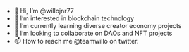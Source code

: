 - 👋 Hi, I’m @willojnr77
- 👀 I’m interested in blockchain technology
- 🌱 I’m currently learning diverse creator economy projects
- 💞️ I’m looking to collaborate on DAOs and NFT projects
- 📫 How to reach me @teamwillo on twitter.

<!---
willojnr77/willojnr77 is a ✨ special ✨ repository because its `README.md` (this file) appears on your GitHub profile.
You can click the Preview link to take a look at your changes.
--->
